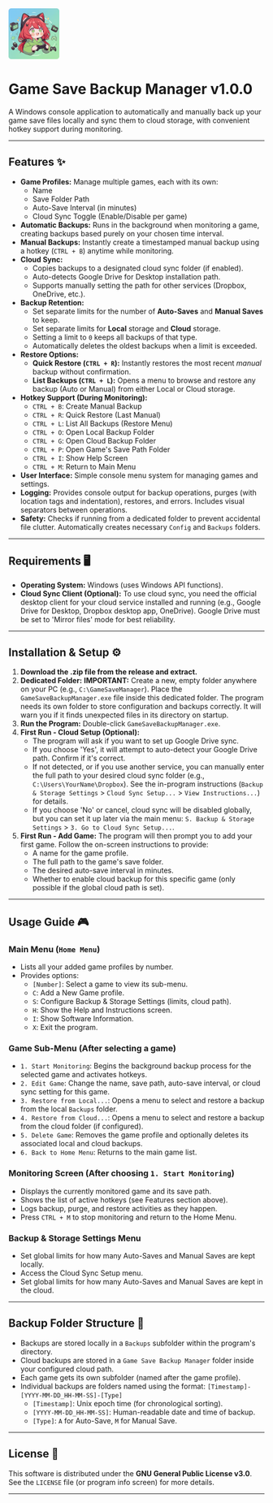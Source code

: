 <img src="assets/app_icon.png?raw=true" alt="Game Save Backup Manager Icon" width="100"/>

# Game Save Backup Manager v1.0.0

A Windows console application to automatically and manually back up your game save files locally and sync them to cloud storage, with convenient hotkey support during monitoring.

---

## Features ✨

* **Game Profiles:** Manage multiple games, each with its own:
    * Name
    * Save Folder Path
    * Auto-Save Interval (in minutes)
    * Cloud Sync Toggle (Enable/Disable per game)
* **Automatic Backups:** Runs in the background when monitoring a game, creating backups based purely on your chosen time interval.
* **Manual Backups:** Instantly create a timestamped manual backup using a hotkey (`CTRL + B`) anytime while monitoring.
* **Cloud Sync:**
    * Copies backups to a designated cloud sync folder (if enabled).
    * Auto-detects Google Drive for Desktop installation path.
    * Supports manually setting the path for other services (Dropbox, OneDrive, etc.).
* **Backup Retention:**
    * Set separate limits for the number of **Auto-Saves** and **Manual Saves** to keep.
    * Set separate limits for **Local** storage and **Cloud** storage.
    * Setting a limit to `0` keeps all backups of that type.
    * Automatically deletes the oldest backups when a limit is exceeded.
* **Restore Options:**
    * **Quick Restore (`CTRL + R`):** Instantly restores the most recent *manual* backup without confirmation.
    * **List Backups (`CTRL + L`):** Opens a menu to browse and restore any backup (Auto or Manual) from either Local or Cloud storage.
* **Hotkey Support (During Monitoring):**
    * `CTRL + B`: Create Manual Backup
    * `CTRL + R`: Quick Restore (Last Manual)
    * `CTRL + L`: List All Backups (Restore Menu)
    * `CTRL + O`: Open Local Backup Folder
    * `CTRL + G`: Open Cloud Backup Folder
    * `CTRL + P`: Open Game's Save Path Folder
    * `CTRL + I`: Show Help Screen
    * `CTRL + M`: Return to Main Menu
* **User Interface:** Simple console menu system for managing games and settings.
* **Logging:** Provides console output for backup operations, purges (with location tags and indentation), restores, and errors. Includes visual separators between operations.
* **Safety:** Checks if running from a dedicated folder to prevent accidental file clutter. Automatically creates necessary `Config` and `Backups` folders.

---

## Requirements 🖥️

* **Operating System:** Windows (uses Windows API functions).
* **Cloud Sync Client (Optional):** To use cloud sync, you need the official desktop client for your cloud service installed and running (e.g., Google Drive for Desktop, Dropbox desktop app, OneDrive). Google Drive must be set to 'Mirror files' mode for best reliability.

---

## Installation & Setup ⚙️

1.  **Download the .zip file from the release and extract.**
2.  **Dedicated Folder:** **IMPORTANT:** Create a new, empty folder anywhere on your PC (e.g., `C:\GameSaveManager`). Place the `GameSaveBackupManager.exe` file inside this dedicated folder. The program needs its own folder to store configuration and backups correctly. It will warn you if it finds unexpected files in its directory on startup.
3.  **Run the Program:** Double-click `GameSaveBackupManager.exe`.
4.  **First Run - Cloud Setup (Optional):**
    * The program will ask if you want to set up Google Drive sync.
    * If you choose 'Yes', it will attempt to auto-detect your Google Drive path. Confirm if it's correct.
    * If not detected, or if you use another service, you can manually enter the full path to your desired cloud sync folder (e.g., `C:\Users\YourName\Dropbox`). See the in-program instructions (`Backup & Storage Settings` > `Cloud Sync Setup...` > `View Instructions...`) for details.
    * If you choose 'No' or cancel, cloud sync will be disabled globally, but you can set it up later via the main menu: `S. Backup & Storage Settings` > `3. Go to Cloud Sync Setup...`.
5.  **First Run - Add Game:** The program will then prompt you to add your first game. Follow the on-screen instructions to provide:
    * A name for the game profile.
    * The full path to the game's save folder.
    * The desired auto-save interval in minutes.
    * Whether to enable cloud backup for this specific game (only possible if the global cloud path is set).

---

## Usage Guide 🎮

### Main Menu (`Home Menu`)

* Lists all your added game profiles by number.
* Provides options:
    * `[Number]`: Select a game to view its sub-menu.
    * `C`: Add a New Game profile.
    * `S`: Configure Backup & Storage Settings (limits, cloud path).
    * `H`: Show the Help and Instructions screen.
    * `I`: Show Software Information.
    * `X`: Exit the program.

### Game Sub-Menu (After selecting a game)

* `1. Start Monitoring`: Begins the background backup process for the selected game and activates hotkeys.
* `2. Edit Game`: Change the name, save path, auto-save interval, or cloud sync setting for this game.
* `3. Restore from Local...`: Opens a menu to select and restore a backup from the local `Backups` folder.
* `4. Restore from Cloud...`: Opens a menu to select and restore a backup from the cloud folder (if configured).
* `5. Delete Game`: Removes the game profile and optionally deletes its associated local and cloud backups.
* `6. Back to Home Menu`: Returns to the main game list.

### Monitoring Screen (After choosing `1. Start Monitoring`)

* Displays the currently monitored game and its save path.
* Shows the list of active hotkeys (see Features section above).
* Logs backup, purge, and restore activities as they happen.
* Press `CTRL + M` to stop monitoring and return to the Home Menu.

### Backup & Storage Settings Menu

* Set global limits for how many Auto-Saves and Manual Saves are kept locally.
* Access the Cloud Sync Setup menu.
* Set global limits for how many Auto-Saves and Manual Saves are kept in the cloud.

---

## Backup Folder Structure 📁

* Backups are stored locally in a `Backups` subfolder within the program's directory.
* Cloud backups are stored in a `Game Save Backup Manager` folder inside your configured cloud path.
* Each game gets its own subfolder (named after the game profile).
* Individual backups are folders named using the format:
    `[Timestamp]-[YYYY-MM-DD_HH-MM-SS]-[Type]`
    * `[Timestamp]`: Unix epoch time (for chronological sorting).
    * `[YYYY-MM-DD_HH-MM-SS]`: Human-readable date and time of backup.
    * `[Type]`: `A` for Auto-Save, `M` for Manual Save.

---

## License 📜

This software is distributed under the **GNU General Public License v3.0**. See the `LICENSE` file (or program info screen) for more details.

---
